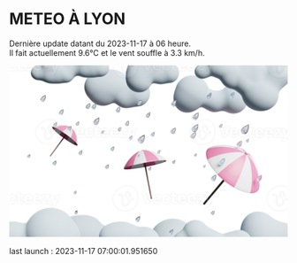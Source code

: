 # METEO À LYON

Dernière update datant du 2023-11-17 à 06 heure.  
Il fait actuellement 9.6°C et le vent souffle à 3.3 km/h.      

![](./.github/rain.png)

last launch : 2023-11-17 07:00:01.951650
